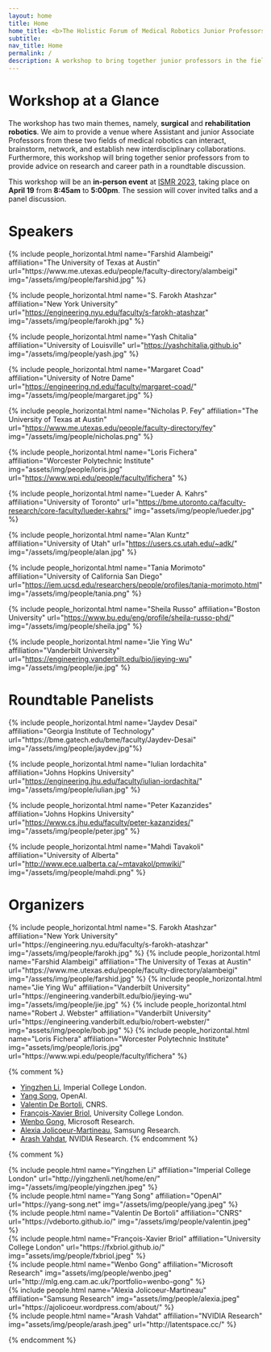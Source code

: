 ```yaml
---
layout: home
title: Home
home_title: <b>The Holistic Forum of Medical Robotics Junior Professors @ ISMR 2023</b>
subtitle:
nav_title: Home
permalink: /
description: A workshop to bring together junior professors in the field of medical robotics.
---
```


# Workshop at a Glance

The workshop has two main themes, namely, **surgical** and **rehabilitation robotics**. We aim to provide a venue
where Assistant and junior Associate Professors from these two fields of medical robotics can interact, brainstorm,
network, and establish new interdisciplinary collaborations. Furthermore, this workshop will bring together senior professors from to provide advice on research and career path in a roundtable discussion.

This workshop will be an **in-person event** at [ISMR 2023](https://ismr.gatech.edu), taking place on <b>April 19</b> from **8:45am** to **5:00pm**. The session will cover invited talks and a panel discussion.

<!-- # key dates

* Submission deadline: **Sept 26, 2022 (11:59 pm AOE)**

* Acceptance notification: **Oct 20, 2022**

* Camera ready for accepted submissions: **Nov 25, 2022** -->

# Speakers
<!-- <p style="color:#ff6c0c;">More speakers to be announced, make sure to check this page for the latest lineup.</p> -->

<div class="row row-cols-2 projects pt-3 pb-3">
  {% include people_horizontal.html name="Farshid Alambeigi" affiliation="The University of Texas at Austin" url="https://www.me.utexas.edu/people/faculty-directory/alambeigi" img="/assets/img/people/farshid.jpg" %}

  {% include people_horizontal.html name="S. Farokh Atashzar" affiliation="New York University" url="https://engineering.nyu.edu/faculty/s-farokh-atashzar" img="/assets/img/people/farokh.jpg" %}

  {% include people_horizontal.html name="Yash Chitalia" affiliation="University of Louisville" url="https://yashchitalia.github.io" img="/assets/img/people/yash.jpg" %}

  {% include people_horizontal.html name="Margaret Coad" affiliation="University of Notre Dame" url="https://engineering.nd.edu/faculty/margaret-coad/" img="/assets/img/people/margaret.jpg" %}

  {% include people_horizontal.html name="Nicholas P. Fey" affiliation="The University of Texas at Austin" url="https://www.me.utexas.edu/people/faculty-directory/fey" img="/assets/img/people/nicholas.png" %}

  {% include people_horizontal.html name="Loris Fichera" affiliation="Worcester Polytechnic Institute" img="assets/img/people/loris.jpg" url="https://www.wpi.edu/people/faculty/lfichera" %}

  {% include people_horizontal.html name="Lueder A. Kahrs" affiliation="University of Toronto" url="https://bme.utoronto.ca/faculty-research/core-faculty/lueder-kahrs/" img="assets/img/people/lueder.jpg" %}

  {% include people_horizontal.html name="Alan Kuntz" affiliation="University of Utah" url="https://users.cs.utah.edu/~adk/" img="/assets/img/people/alan.jpg" %}

  {% include people_horizontal.html name="Tania Morimoto" affiliation="University of California San Diego" url="https://iem.ucsd.edu/researchers/people/profiles/tania-morimoto.html" img="/assets/img/people/tania.png" %}

  {% include people_horizontal.html name="Sheila Russo" affiliation="Boston University" url="https://www.bu.edu/eng/profile/sheila-russo-phd/" img="/assets/img/people/sheila.jpg" %}

  {% include people_horizontal.html name="Jie Ying Wu" affiliation="Vanderbilt University" url="https://engineering.vanderbilt.edu/bio/jieying-wu" img="/assets/img/people/jie.jpg" %}

</div>

# Roundtable Panelists
<div class="row row-cols-2 projects pt-3 pb-3">
  {% include people_horizontal.html name="Jaydev Desai" affiliation="Georgia Institute of Technology" url="https://bme.gatech.edu/bme/faculty/Jaydev-Desai" img="/assets/img/people/jaydev.jpg"%}

  {% include people_horizontal.html name="Iulian Iordachita" affiliation="Johns Hopkins University" url="https://engineering.jhu.edu/faculty/iulian-iordachita/" img="/assets/img/people/iulian.jpg" %}

  {% include people_horizontal.html name="Peter Kazanzides" affiliation="Johns Hopkins University" url="https://www.cs.jhu.edu/faculty/peter-kazanzides/" img="/assets/img/people/peter.jpg" %}

  {% include people_horizontal.html name="Mahdi Tavakoli" affiliation="University of Alberta" url="http://www.ece.ualberta.ca/~mtavakol/pmwiki/" img="/assets/img/people/mahdi.png" %}
</div>






# Organizers
<div class="row row-cols-2 projects pt-3 pb-3">
  {% include people_horizontal.html name="S. Farokh Atashzar" affiliation="New York University" url="https://engineering.nyu.edu/faculty/s-farokh-atashzar" img="/assets/img/people/farokh.jpg" %}
  {% include people_horizontal.html name="Farshid Alambeigi" affiliation="The University of Texas at Austin" url="https://www.me.utexas.edu/people/faculty-directory/alambeigi" img="/assets/img/people/farshid.jpg" %}
  {% include people_horizontal.html name="Jie Ying Wu" affiliation="Vanderbilt University" url="https://engineering.vanderbilt.edu/bio/jieying-wu" img="/assets/img/people/jie.jpg" %}
  {% include people_horizontal.html name="Robert J. Webster" affiliation="Vanderbilt University" url="https://engineering.vanderbilt.edu/bio/robert-webster/" img="assets/img/people/bob.jpg" %}
  {% include people_horizontal.html name="Loris Fichera" affiliation="Worcester Polytechnic Institute" img="assets/img/people/loris.jpg" url="https://www.wpi.edu/people/faculty/lfichera" %}
</div>

{% comment %}
* [Yingzhen Li](http://yingzhenli.net/home/en/), Imperial College London.
* [Yang Song](https://yang-song.net), OpenAI.
* [Valentin De Bortoli](https://vdeborto.github.io/), CNRS.
* [François-Xavier Briol](https://fxbriol.github.io/), University College London.
* [Wenbo Gong](http://mlg.eng.cam.ac.uk/?portfolio=wenbo-gong), Microsoft Research.
* [Alexia Jolicoeur-Martineau](https://ajolicoeur.wordpress.com/about/), Samsung Research.
* [Arash Vahdat](http://latentspace.cc/), NVIDIA Research.
{% endcomment %}

<!-- # Contact
For any questions, please contact us at [loris@wpi.edu](mailto:loris@wpi.edu). -->

<!-- # sponsors
* [OpenAI](https://openai.com/) has generously agreed to sponsor around 6 workshop tickets for student from minority groups. Please fill in the [form](https://docs.google.com/forms/d/e/1FAIpQLSegnwUjVQbgUBo3kvDvTjULTcHTD5WS70fBUG1E22kAq9XxJA/viewform).

* [NVIDIA](https://www.nvidia.com/en-us/) has generously provided 2 GPUs as gifts for our awardees. -->


{% comment %}
<div class="row justify-content-center">
    <div class="col-sm-2 pt-5 pb-5">
        {% include people.html name="Yingzhen Li" affiliation="Imperial College London" url="http://yingzhenli.net/home/en/" img="/assets/img/people/yingzhen.jpeg" %}
    </div>
    <div class="col-sm-2 pt-5 pb-5">
      {% include people.html name="Yang Song" affiliation="OpenAI" url="https://yang-song.net" img="/assets/img/people/yang.jpeg" %}
    </div>
    <div class="col-sm-2 pt-5 pb-5">
          {% include people.html name="Valentin De Bortoli" affiliation="CNRS" url="https://vdeborto.github.io/" img="/assets/img/people/valentin.jpeg" %}
    </div>
    <div class="w-100"></div>
    <div class="col-sm-2 pt-5 pb-5">
        {% include people.html name="François-Xavier Briol" affiliation="University College London" url="https://fxbriol.github.io/" img="assets/img/people/fxbriol.jpeg" %}
    </div>
    <div class="col-sm-2 pt-5 pb-5">
      {% include people.html name="Wenbo Gong" affiliation="Microsoft Research" img="assets/img/people/wenbo.jpeg" url="http://mlg.eng.cam.ac.uk/?portfolio=wenbo-gong" %}
    </div>
    <div class="col-sm-2 pt-5 pb-5">
    {% include people.html name="Alexia Jolicoeur-Martineau" affiliation="Samsung Research" img="assets/img/people/alexia.jpeg" url="https://ajolicoeur.wordpress.com/about/" %}
  </div>
    <div class="col-sm-2 pt-5 pb-5">
        {% include people.html name="Arash Vahdat" affiliation="NVIDIA Research" img="assets/img/people/arash.jpeg" url="http://latentspace.cc/" %}
  </div>
</div>

{% endcomment %}
